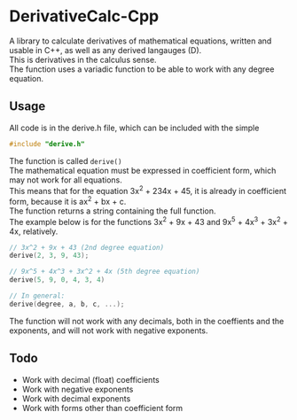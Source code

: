 # DerivativeCalc-Cpp
A library to calculate derivatives of mathematical equations, written and usable in C++, as well as any derived langauges (D).  
This is derivatives in the calculus sense.  
The function uses a variadic function to be able to work with any degree equation.

## Usage
All code is in the derive.h file, which can be included with the simple  
```cpp
#include "derive.h"
```
The function is called `derive()`  
The mathematical equation must be expressed in coefficient form, which may not work for all equations.  
This means that for the equation 3x<sup>2</sup> + 234x + 45, it is already in coefficient form, because it is ax<sup>2</sup> + bx + c.  
The function returns a string containing the full function.  
The example below is for the functions 3x<sup>2</sup> + 9x + 43 and 9x<sup>5</sup> + 4x<sup>3</sup> + 3x<sup>2</sup> + 4x, relatively.
```cpp
// 3x^2 + 9x + 43 (2nd degree equation)
derive(2, 3, 9, 43);

// 9x^5 + 4x^3 + 3x^2 + 4x (5th degree equation)
derive(5, 9, 0, 4, 3, 4)

// In general:
derive(degree, a, b, c, ...);
```
The function will not work with any decimals, both in the coeffients and the exponents, and will not work with negative exponents.

## Todo
 - Work with decimal (float) coefficients
 - Work with negative exponents
 - Work with decimal exponents
 - Work with forms other than coefficient form
